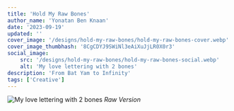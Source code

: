 ```yaml
---
title: 'Hold My Raw Bones'
author_name: 'Yonatan Ben Knaan'
date: '2023-09-19'
updated: ''
cover_image: '/designs/hold-my-raw-bones/hold-my-raw-bones-cover.webp'
cover_image_thumbhash: '8CgCDYJ9SWiNl3eAiXuJjLR0X0r3'
social_image: 
    src: '/designs/hold-my-raw-bones/hold-my-raw-bones-social.webp'
    alt: 'My love lettering with 2 bones'
description: 'From Bat Yam to Infinity'
tags: ['Creative']
---
```


![My love lettering with 2 bones](/designs/hold-my-raw-bones/hold-my-raw-bones.webp)
*Raw Version*